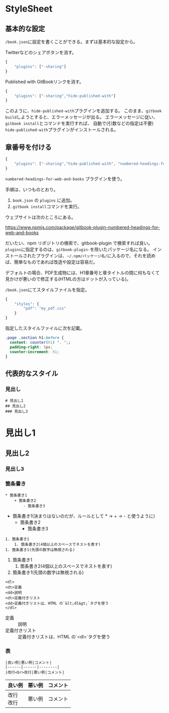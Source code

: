 # StyleSheet

## 基本的な設定

`/book.json`に設定を書くことができる。まずは基本的な設定から。

Twitterなどのシェアボタンを消す。
```javascript
{
    "plugins": ["-sharing"]
}
```

Published with GitBookリンクを消す。

```javascript
{
    "plugins": ["-sharing","hide-published-with"]
}
```

このように、`hide-published-with`プラグインを追加する。
このまま、`gitbook build`しようとすると、エラーメッセージが出る。
エラーメッセージに従い、`gitbook install`とコマンドを実行すれば、
自動で(引数などの指定は不要) `hide-published-with`プラグインがインストールされる。

## 章番号を付ける

```javascript
{
    "plugins": ["-sharing","hide-published-with", "numbered-headings-for-web-and-books"]
}
```
`numbered-headings-for-web-and-books` プラグインを使う。

手順は、いつものとおり。

1. `book.json` の `plugins` に追加。
2. `gitbook install`コマンドを実行。

ウェブサイトは次のところにある。

https://www.npmjs.com/package/gitbook-plugin-numbered-headings-for-web-and-books

だいたい、npm リポジトリの検索で、gitbook-plugin で検索すれば良い。
`plugins`に指定するのは、`gitbook-plugin-`を除いたパッケージ名になる。
インストールされたプラグインは、`~/.npm/パッケージ名/`に入るので、それを読めば、簡単なものであれば改造や設定は容易だ。

デフォルトの場合、PDF生成物には、H1章番号と章タイトルの間に何もなくて見かけが悪いので修正する(HTMLの方はドットが入っている)。

`/book.json`にてスタイルファイルを指定。
```javascript
{
    "styles": {
        "pdf": "my_pdf.css"
    }
}
```
指定したスタイルファイルに次を記載。
```css
.page .section h1:before {
  content: counter(h1) ". ";;
  padding-right: 5px;
  counter-increment: h1;
}

```


## 代表的なスタイル

### 見出し

```
# 見出し1
## 見出し2
### 見出し3
```

# 見出し1
## 見出し2
### 見出し3


### 箇条書き

```
* 箇条書き1
    + 箇条書き2
        - 箇条書き3
```

* 箇条書き1(決まりはないのだが、ルールとして * → + → - と使うように)
    + 箇条書き2
        - 箇条書き3


```
1. 箇条書き1
    1. 箇条書き2(4個以上のスペースでネストを表す)
1. 箇条書き1(先頭の数字は無視される)
```

1. 箇条書き1
    1. 箇条書き2(4個以上のスペースでネストを表す)
1. 箇条書き1(先頭の数字は無視される)

```
<dl>
<dt>定義
<dd>説明
<dt>定義付きリスト
<dd>定義付きリストは、HTML の`&lt;dl&gt;`タグを使う
</dl>
```


<dl>
<dt>定義
<dd>説明
<dt>定義付きリスト
<dd>定義付きリストは、HTML の`&lt;dl&gt;`タグを使う
</dl>


### 表

```
|良い例|悪い例|コメント|
|------|------|--------|
|改行<br>改行|悪い例|コメント|
```


|良い例|悪い例|コメント|
|------|------|--------|
|改行<br>改行|悪い例|コメント|



